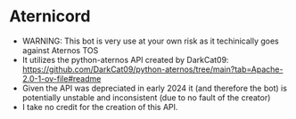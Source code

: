 # Aternicord

- WARNING: This bot is very use at your own risk as it techinically goes against Aternos TOS
- It utilizes the python-aternos API created by DarkCat09:
  https://github.com/DarkCat09/python-aternos/tree/main?tab=Apache-2.0-1-ov-file#readme
- Given the API was depreciated in early 2024 it (and therefore the bot) is potentially unstable and inconsistent (due to no fault of the creator)
- I take no credit for the creation of this API.
